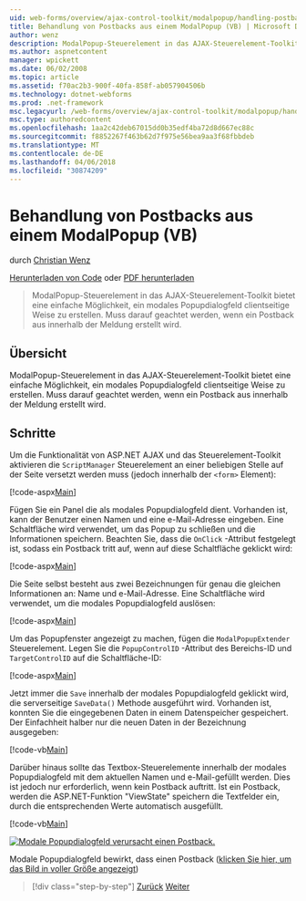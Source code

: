 ```yaml
---
uid: web-forms/overview/ajax-control-toolkit/modalpopup/handling-postbacks-from-a-modalpopup-vb
title: Behandlung von Postbacks aus einem ModalPopup (VB) | Microsoft Docs
author: wenz
description: ModalPopup-Steuerelement in das AJAX-Steuerelement-Toolkit bietet eine einfache Möglichkeit, ein modales Popupdialogfeld clientseitige Weise zu erstellen. Muss bei einem pos darauf geachtet werden...
ms.author: aspnetcontent
manager: wpickett
ms.date: 06/02/2008
ms.topic: article
ms.assetid: f70ac2b3-900f-40fa-858f-ab057904506b
ms.technology: dotnet-webforms
ms.prod: .net-framework
msc.legacyurl: /web-forms/overview/ajax-control-toolkit/modalpopup/handling-postbacks-from-a-modalpopup-vb
msc.type: authoredcontent
ms.openlocfilehash: 1aa2c42deb67015dd0b35edf4ba72d8d667ec88c
ms.sourcegitcommit: f8852267f463b62d7f975e56bea9aa3f68fbbdeb
ms.translationtype: MT
ms.contentlocale: de-DE
ms.lasthandoff: 04/06/2018
ms.locfileid: "30874209"
---
```

<a name="handling-postbacks-from-a-modalpopup-vb"></a>Behandlung von Postbacks aus einem ModalPopup (VB)
====================
durch [Christian Wenz](https://github.com/wenz)

[Herunterladen von Code](http://download.microsoft.com/download/2/4/0/24052038-f942-4336-905b-b60ae56f0dd5/ModalPopup3.vb.zip) oder [PDF herunterladen](http://download.microsoft.com/download/b/6/a/b6ae89ee-df69-4c87-9bfb-ad1eb2b23373/modalpopup3VB.pdf)

> ModalPopup-Steuerelement in das AJAX-Steuerelement-Toolkit bietet eine einfache Möglichkeit, ein modales Popupdialogfeld clientseitige Weise zu erstellen. Muss darauf geachtet werden, wenn ein Postback aus innerhalb der Meldung erstellt wird.


## <a name="overview"></a>Übersicht

ModalPopup-Steuerelement in das AJAX-Steuerelement-Toolkit bietet eine einfache Möglichkeit, ein modales Popupdialogfeld clientseitige Weise zu erstellen. Muss darauf geachtet werden, wenn ein Postback aus innerhalb der Meldung erstellt wird.

## <a name="steps"></a>Schritte

Um die Funktionalität von ASP.NET AJAX und das Steuerelement-Toolkit aktivieren die `ScriptManager` Steuerelement an einer beliebigen Stelle auf der Seite versetzt werden muss (jedoch innerhalb der `<form>` Element):

[!code-aspx[Main](handling-postbacks-from-a-modalpopup-vb/samples/sample1.aspx)]

Fügen Sie ein Panel die als modales Popupdialogfeld dient. Vorhanden ist, kann der Benutzer einen Namen und eine e-Mail-Adresse eingeben. Eine Schaltfläche wird verwendet, um das Popup zu schließen und die Informationen speichern. Beachten Sie, dass die `OnClick` -Attribut festgelegt ist, sodass ein Postback tritt auf, wenn auf diese Schaltfläche geklickt wird:

[!code-aspx[Main](handling-postbacks-from-a-modalpopup-vb/samples/sample2.aspx)]

Die Seite selbst besteht aus zwei Bezeichnungen für genau die gleichen Informationen an: Name und e-Mail-Adresse. Eine Schaltfläche wird verwendet, um die modales Popupdialogfeld auslösen:

[!code-aspx[Main](handling-postbacks-from-a-modalpopup-vb/samples/sample3.aspx)]

Um das Popupfenster angezeigt zu machen, fügen die `ModalPopupExtender` Steuerelement. Legen Sie die `PopupControlID` -Attribut des Bereichs-ID und `TargetControlID` auf die Schaltfläche-ID:

[!code-aspx[Main](handling-postbacks-from-a-modalpopup-vb/samples/sample4.aspx)]

Jetzt immer die `Save` innerhalb der modales Popupdialogfeld geklickt wird, die serverseitige `SaveData()` Methode ausgeführt wird. Vorhanden ist, konnten Sie die eingegebenen Daten in einem Datenspeicher gespeichert. Der Einfachheit halber nur die neuen Daten in der Bezeichnung ausgegeben:

[!code-vb[Main](handling-postbacks-from-a-modalpopup-vb/samples/sample5.vb)]

Darüber hinaus sollte das Textbox-Steuerelemente innerhalb der modales Popupdialogfeld mit dem aktuellen Namen und e-Mail-gefüllt werden. Dies ist jedoch nur erforderlich, wenn kein Postback auftritt. Ist ein Postback, werden die ASP.NET-Funktion "ViewState" speichern die Textfelder ein, durch die entsprechenden Werte automatisch ausgefüllt.

[!code-vb[Main](handling-postbacks-from-a-modalpopup-vb/samples/sample6.vb)]


[![Modale Popupdialogfeld verursacht einen Postback.](handling-postbacks-from-a-modalpopup-vb/_static/image2.png)](handling-postbacks-from-a-modalpopup-vb/_static/image1.png)

Modale Popupdialogfeld bewirkt, dass einen Postback ([klicken Sie hier, um das Bild in voller Größe angezeigt](handling-postbacks-from-a-modalpopup-vb/_static/image3.png))

> [!div class="step-by-step"]
> [Zurück](using-modalpopup-with-a-repeater-control-vb.md)
> [Weiter](positioning-a-modalpopup-vb.md)
